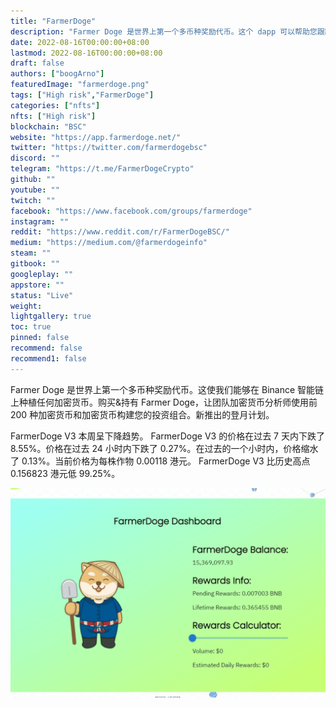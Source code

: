 ```yaml
---
title: "FarmerDoge"
description: "Farmer Doge 是世界上第一个多币种奖励代币。这个 dapp 可以帮助您跟踪您的奖励。"
date: 2022-08-16T00:00:00+08:00
lastmod: 2022-08-16T00:00:00+08:00
draft: false
authors: ["boogArno"]
featuredImage: "farmerdoge.png"
tags: ["High risk","FarmerDoge"]
categories: ["nfts"]
nfts: ["High risk"]
blockchain: "BSC"
website: "https://app.farmerdoge.net/"
twitter: "https://twitter.com/farmerdogebsc"
discord: ""
telegram: "https://t.me/FarmerDogeCrypto"
github: ""
youtube: ""
twitch: ""
facebook: "https://www.facebook.com/groups/farmerdoge"
instagram: ""
reddit: "https://www.reddit.com/r/FarmerDogeBSC/"
medium: "https://medium.com/@farmerdogeinfo"
steam: ""
gitbook: ""
googleplay: ""
appstore: ""
status: "Live"
weight: 
lightgallery: true
toc: true
pinned: false
recommend: false
recommend1: false
---
```

Farmer Doge 是世界上第一个多币种奖励代币。这使我们能够在 Binance 智能链上种植任何加密货币。购买&amp;持有 Farmer Doge，让团队加密货币分析师使用前 200 种加密货币和加密货币构建您的投资组合。新推出的登月计划。

FarmerDoge V3 本周呈下降趋势。
FarmerDoge V3 的价格在过去 7 天内下跌了 8.55%。价格在过去 24 小时内下跌了 0.27%。在过去的一个小时内，价格缩水了 0.13%。当前价格为每株作物 0.00118 港元。 FarmerDoge V3 比历史高点 0.156823 港元低 99.25%。

![farmerdoge-dapp-defi-bsc-image1_e1298fa5b1cb2fa73554815c13ec2cc0](farmerdoge-dapp-defi-bsc-image1_e1298fa5b1cb2fa73554815c13ec2cc0.png)
